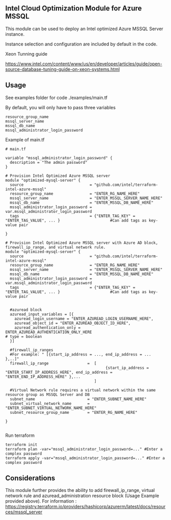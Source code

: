 ## Intel Cloud Optimization Module for Azure MSSQL 

This module can be used to deploy an Intel optimized Azure MSSQL Server instance. 

Instance selection and configuration are included by default in the code. 

Xeon Tunning guide

<https://www.intel.com/content/www/us/en/developer/articles/guide/open-source-database-tuning-guide-on-xeon-systems.html>



## Usage

See examples folder for code ./examples/main.tf



By default, you will only have to pass three variables

```hcl
resource_group_name 
mssql_server_name  
mssql_db_name 
mssql_administrator_login_password 

```


Example of main.tf
```hcl
# main.tf

variable "mssql_administrator_login_password" {
  description = "The admin password"
}

# Provision Intel Optimized Azure MSSQL server 
module "optimized-mysql-server" {
  source                             = "github.com/intel/terraform-intel-azure-mssql"
  resource_group_name                = "ENTER_RG_NAME_HERE"
  mssql_server_name                  = "ENTER_MSSQL_SERVER_NAME_HERE"
  mssql_db_name                      = "ENTER_MSSQL_DB_NAME_HERE"
  mssql_administrator_login_password = var.mssql_administrator_login_password
  tags                               = {"ENTER_TAG_KEY" = "ENTER_TAG_VALUE", ... }                      #Can add tags as key-value pair
  
}

# Provision Intel Optimized Azure MSSQL server with Azure AD block, firewall_ip_range, and virtual network rule.
module "optimized-mysql-server" {
  source                             = "github.com/intel/terraform-intel-azure-mssql"
  resource_group_name                = "ENTER_RG_NAME_HERE"
  mssql_server_name                  = "ENTER_MSSQL_SERVER_NAME_HERE"
  mssql_db_name                      = "ENTER_MSSQL_DB_NAME_HERE"
  mssql_administrator_login_password = var.mssql_administrator_login_password
  tags                               = {"ENTER_TAG_KEY" = "ENTER_TAG_VALUE", ... }                      #Can add tags as key-value pair


  #azuread block
  azuread_input_variables = [{
    azuread_login_username = "ENTER_AZUREAD_LOGIN_USERNAME_HERE",
    azuread_object_id = "ENTER_AZUREAD_OBJECT_ID_HERE",
    azuread_authentication_only = ENTER_AZUREAD_AUTHENTICATION_ONLY_HERE                                # type = boolean
  }]

  #firewall_ip_ranges
  #For example: " [{start_ip_address = ..., end_ip_address = ... },..]"
  firewall_ip_range                 =  [
                                            {start_ip_address = "ENTER_START_IP_ADDRESS_HERE", end_ip_address = "ENTER_END_IP_ADDRESS_HERE" },...
                                       ]

  #Virtual Network rule requires a virtual network within the same resource group as MSSQL Server and DB
  subnet_name                       = "ENTER_SUBNET_NAME_HERE"
  subnet_virtual_network_name       = "ENTER_SUBNET_VIRTUAL_NETWORK_NAME_HERE"
  subnet_resource_group_name        = "ENTER_RG_NAME_HERE"

}


```
Run terraform
```
terraform init  
terraform plan -var="mssql_administrator_login_password=..." #Enter a complex password
terraform apply -var="mssql_administrator_login_password=..." #Enter a complex password

```
## Considerations

This module further provides the ability to add firewall_ip_range, virtual network rule and azuread_administration resource block (Usage Example provided above). For information : https://registry.terraform.io/providers/hashicorp/azurerm/latest/docs/resources/mssql_server